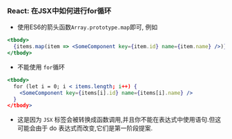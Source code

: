 ### React: 在JSX中如何进行for循环
- 使用ES6的箭头函数`Array.prototype.map`即可, 例如
```jsx
<tbody>
  {items.map(item => <SomeComponent key={item.id} name={item.name} />)}
</tbody>
```
- 不能使用 `for`循环
```jsx
<tbody>
  for (let i = 0; i < items.length; i++) {
    <SomeComponent key={items[i].id} name={items[i].name} />
  }
</tbody>
```
- 这是因为 `JSX` 标签会被转换成函数调用,并且你不能在表达式中使用语句.但这可能会由于 do 表达式而改变,它们是第一阶段提案.

